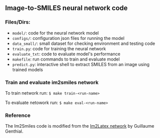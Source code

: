 ## Image-to-SMILES neural network code

### Files/Dirs:
- `model/`:       code for the neural network model  
- `configs/`:     configuration json files for running the model  
- `data_small/`:  small dataset for checking environment and testing code  
- `train.py`:     code for training the neural network  
- `evaluate_txt`: code to evaluate model's performance  
- `makefile`:     run commands to train and evaluate model
- `predict.py`:   interactive shell to extract SMILES from an image using trained models

### Train and evaluate im2smiles network

To train network run:
  `$ make train-<run-name>`

To evaluate netowork run:
  `$ make eval-<run-name>`

### Reference
The Im2Smiles code is modified from the [Im2Latex network](https://github.com/guillaumegenthial/im2latex) by Guillaume Genthial. 
